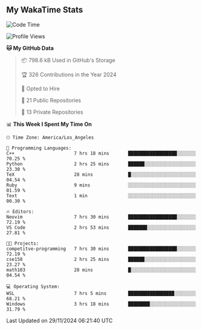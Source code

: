 ## My WakaTime Stats
<!--START_SECTION:waka-->
![Code Time](http://img.shields.io/badge/Code%20Time-170%20hrs%2025%20mins-blue)

![Profile Views](http://img.shields.io/badge/Profile%20Views-0-blue)

**🐱 My GitHub Data** 

> 📦 798.6 kB Used in GitHub's Storage 
 > 
> 🏆 326 Contributions in the Year 2024
 > 
> 💼 Opted to Hire
 > 
> 📜 21 Public Repositories 
 > 
> 🔑 13 Private Repositories 
 > 
📊 **This Week I Spent My Time On** 

```text
🕑︎ Time Zone: America/Los_Angeles

💬 Programming Languages: 
C++                      7 hrs 18 mins       ██████████████████░░░░░░░   70.25 % 
Python                   2 hrs 25 mins       ██████░░░░░░░░░░░░░░░░░░░   23.30 % 
TeX                      28 mins             █░░░░░░░░░░░░░░░░░░░░░░░░   04.54 % 
Ruby                     9 mins              ░░░░░░░░░░░░░░░░░░░░░░░░░   01.59 % 
Text                     1 min               ░░░░░░░░░░░░░░░░░░░░░░░░░   00.30 % 

🔥 Editors: 
Neovim                   7 hrs 30 mins       ██████████████████░░░░░░░   72.19 % 
VS Code                  2 hrs 53 mins       ███████░░░░░░░░░░░░░░░░░░   27.81 % 

🐱‍💻 Projects: 
competitve-programming   7 hrs 30 mins       ██████████████████░░░░░░░   72.19 % 
cse158                   2 hrs 25 mins       ██████░░░░░░░░░░░░░░░░░░░   23.27 % 
math103                  28 mins             █░░░░░░░░░░░░░░░░░░░░░░░░   04.54 % 

💻 Operating System: 
WSL                      7 hrs 5 mins        █████████████████░░░░░░░░   68.21 % 
Windows                  3 hrs 18 mins       ████████░░░░░░░░░░░░░░░░░   31.79 % 
```


 Last Updated on 29/11/2024 06:21:40 UTC
<!--END_SECTION:waka-->
